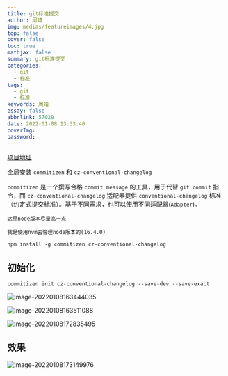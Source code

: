 ```yaml
---
title: git标准提交
author: 周靖
img: medias/featureimages/4.jpg
top: false
cover: false
toc: true
mathjax: false
summary: git标准提交
categories:
  - git
  - 标准
tags:
  - git
  - 标准
keywords: 周靖
essay: false
abbrlink: 57029
date: 2022-01-08 13:33:40
coverImg:
password:
---
```


[项目地址](https://github.com/commitizen/cz-cli)

全局安装 `commitizen` 和 `cz-conventional-changelog`

`commitizen` 是一个撰写合格 `commit message` 的工具，用于代替 `git commit` 指令，而 `cz-conventional-changelog` 适配器提供 `conventional-changelog` 标准（约定式提交标准）。基于不同需求，也可以使用不同适配器(`Adapter`)。

`这里node版本尽量高一点`

`我是使用nvm去管理node版本的(16.4.0)`

```
npm install -g commitizen cz-conventional-changelog
```

## 初始化
```
commitizen init cz-conventional-changelog --save-dev --save-exact
```

![image-20220108163444035](https://qiniuyun.code520.com.cn/images/20220108163444.png)

![image-20220108163511088](https://qiniuyun.code520.com.cn/images/20220108163511.png)

![image-20220108172835495](https://qiniuyun.code520.com.cn/images/20220108172835.png)

## 效果

![image-20220108173149976](https://qiniuyun.code520.com.cn/images/20220108173150.png)
